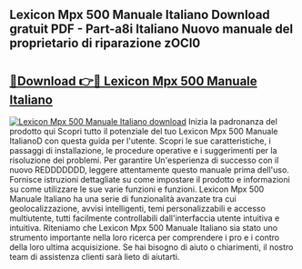 ## Lexicon Mpx 500 Manuale Italiano Download gratuit PDF - Part-a8i Italiano Nuovo manuale del proprietario di riparazione zOCl0

# <h2><a href="http://df93rmd.blite.top/?on=Lexicon+Mpx+500+Manuale+Italiano">🔗Download 👉🔴 Lexicon Mpx 500 Manuale Italiano</a></h2>

[![Lexicon Mpx 500 Manuale Italiano download](https://i.imgur.com/lujVjoI.png)](http://df93rmd.blite.top/?on=Lexicon+Mpx+500+Manuale+Italiano)
Inizia la padronanza del prodotto qui Scopri tutto il potenziale del tuo Lexicon Mpx 500 Manuale ItalianoD con questa guida per l'utente. Scopri le sue caratteristiche, i passaggi di installazione, le procedure operative e i suggerimenti per la risoluzione dei problemi. Per garantire Un'esperienza di successo con il nuovo REDDDDDDD, leggere attentamente questo manuale prima dell'uso. Fornisce istruzioni dettagliate su come impostare il prodotto e informazioni su come utilizzare le sue varie funzioni e funzioni. Lexicon Mpx 500 Manuale Italiano ha una serie di funzionalità avanzate tra cui geolocalizzazione, avvisi intelligenti, temi personalizzabili e accesso multiutente, tutti facilmente controllabili dall'interfaccia utente intuitiva e intuitiva. Riteniamo che Lexicon Mpx 500 Manuale Italiano sia stato uno strumento importante nella loro ricerca per comprendere i pro e i contro della loro ultima acquisizione. Se hai bisogno di aiuto o chiarimenti, il nostro team di assistenza clienti sarà lieto di aiutarti.
